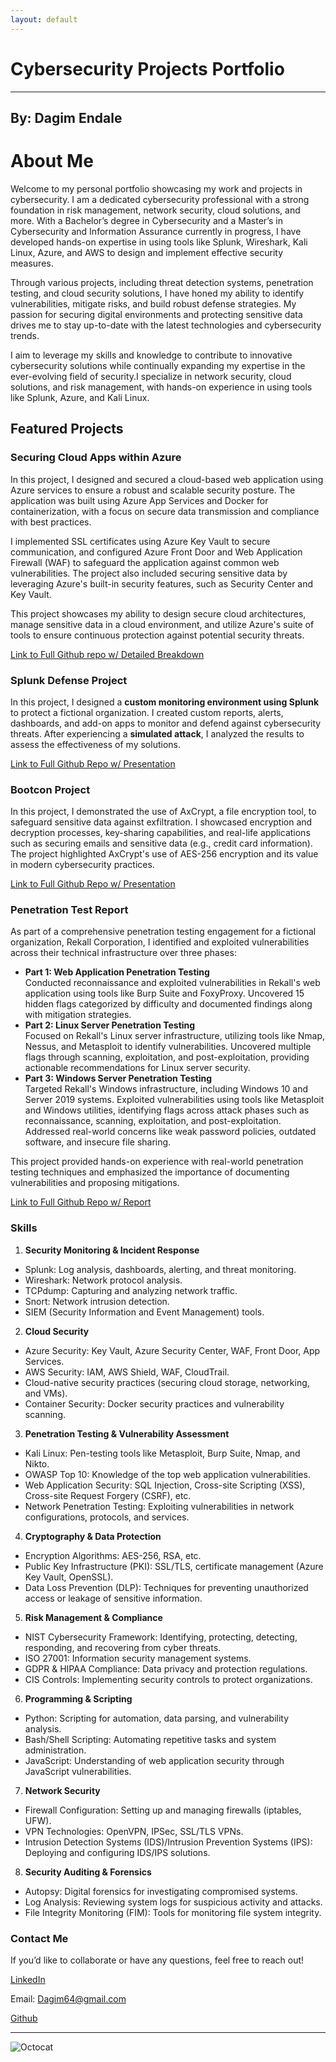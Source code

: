 ```yaml
---
layout: default
---
```

# Cybersecurity Projects Portfolio
---
## By: Dagim Endale
# About Me
Welcome to my personal portfolio showcasing my work and projects in cybersecurity. I am a dedicated cybersecurity professional with a strong foundation in risk management, network security, cloud solutions, and more. With a Bachelor’s degree in Cybersecurity and a Master’s in Cybersecurity and Information Assurance currently in progress, I have developed hands-on expertise in using tools like Splunk, Wireshark, Kali Linux, Azure, and AWS to design and implement effective security measures.

Through various projects, including threat detection systems, penetration testing, and cloud security solutions, I have honed my ability to identify vulnerabilities, mitigate risks, and build robust defense strategies. My passion for securing digital environments and protecting sensitive data drives me to stay up-to-date with the latest technologies and cybersecurity trends.

I aim to leverage my skills and knowledge to contribute to innovative cybersecurity solutions while continually expanding my expertise in the ever-evolving field of security.I specialize in network security, cloud solutions, and risk management, with hands-on experience in using tools like Splunk, Azure, and Kali Linux.

## Featured Projects

### Securing Cloud Apps within Azure
In this project, I designed and secured a cloud-based web application using Azure services to ensure a robust and scalable security posture. The application was built using Azure App Services and Docker for containerization, with a focus on secure data transmission and compliance with best practices.

I implemented SSL certificates using Azure Key Vault to secure communication, and configured Azure Front Door and Web Application Firewall (WAF) to safeguard the application against common web vulnerabilities. The project also included securing sensitive data by leveraging Azure's built-in security features, such as Security Center and Key Vault.

This project showcases my ability to design secure cloud architectures, manage sensitive data in a cloud environment, and utilize Azure's suite of tools to ensure continuous protection against potential security threats.

[Link to Full Github repo w/ Detailed Breakdown](https://github.com/dagimendale/Securing-Cloud-Apps-within-Azure)


### Splunk Defense Project
In this project, I designed a **custom monitoring environment using Splunk** to protect a fictional organization. I created custom reports, alerts, dashboards, and add-on apps to monitor and defend against cybersecurity threats. After experiencing a **simulated attack**, I analyzed the results to assess the effectiveness of my solutions.

[Link to Full Github Repo w/ Presentation](https://github.com/dagimendale/Splunk)

### Bootcon Project
In this project, I demonstrated the use of AxCrypt, a file encryption tool, to safeguard sensitive data against exfiltration. I showcased encryption and decryption processes, key-sharing capabilities, and real-life applications such as securing emails and sensitive data (e.g., credit card information). The project highlighted AxCrypt's use of AES-256 encryption and its value in modern cybersecurity practices.

[Link to Full Github Repo w/ Presentation](https://github.com/dagimendale/BootCon)

### Penetration Test Report
As part of a comprehensive penetration testing engagement for a fictional organization, Rekall Corporation, I identified and exploited vulnerabilities across their technical infrastructure over three phases:
- **Part 1: Web Application Penetration Testing**  
  Conducted reconnaissance and exploited vulnerabilities in Rekall's web application using tools like Burp Suite and FoxyProxy. Uncovered 15 hidden flags categorized by difficulty and documented findings along with mitigation strategies.
- **Part 2: Linux Server Penetration Testing**  
  Focused on Rekall's Linux server infrastructure, utilizing tools like Nmap, Nessus, and Metasploit to identify vulnerabilities. Uncovered multiple flags through scanning, exploitation, and post-exploitation, providing actionable recommendations for Linux server security.
- **Part 3: Windows Server Penetration Testing**  
  Targeted Rekall's Windows infrastructure, including Windows 10 and Server 2019 systems. Exploited vulnerabilities using tools like Metasploit and Windows utilities, identifying flags across attack phases such as reconnaissance, scanning, exploitation, and post-exploitation. Addressed real-world concerns like weak password policies, outdated software, and insecure file sharing.

This project provided hands-on experience with real-world penetration testing techniques and emphasized the importance of documenting vulnerabilities and proposing mitigations.

[Link to Full Github Repo w/ Report](https://github.com/dagimendale/PenTest)


### Skills

1. **Security Monitoring & Incident Response**
- Splunk: Log analysis, dashboards, alerting, and threat monitoring.
- Wireshark: Network protocol analysis.
- TCPdump: Capturing and analyzing network traffic.
- Snort: Network intrusion detection.
- SIEM (Security Information and Event Management) tools.

  
2. **Cloud Security**
- Azure Security: Key Vault, Azure Security Center, WAF, Front Door, App Services.
- AWS Security: IAM, AWS Shield, WAF, CloudTrail.
- Cloud-native security practices (securing cloud storage, networking, and VMs).
- Container Security: Docker security practices and vulnerability scanning.


3. **Penetration Testing & Vulnerability Assessment**
- Kali Linux: Pen-testing tools like Metasploit, Burp Suite, Nmap, and Nikto.
- OWASP Top 10: Knowledge of the top web application vulnerabilities.
- Web Application Security: SQL Injection, Cross-site Scripting (XSS), Cross-site Request Forgery (CSRF), etc.
- Network Penetration Testing: Exploiting vulnerabilities in network configurations, protocols, and services.


4. **Cryptography & Data Protection**
- Encryption Algorithms: AES-256, RSA, etc.
- Public Key Infrastructure (PKI): SSL/TLS, certificate management (Azure Key Vault, OpenSSL).
- Data Loss Prevention (DLP): Techniques for preventing unauthorized access or leakage of sensitive information.

  
5. **Risk Management & Compliance**
- NIST Cybersecurity Framework: Identifying, protecting, detecting, responding, and recovering from cyber threats.
- ISO 27001: Information security management systems.
- GDPR & HIPAA Compliance: Data privacy and protection regulations.
- CIS Controls: Implementing security controls to protect organizations.

  
6. **Programming & Scripting**
- Python: Scripting for automation, data parsing, and vulnerability analysis.
- Bash/Shell Scripting: Automating repetitive tasks and system administration.
- JavaScript: Understanding of web application security through JavaScript vulnerabilities.

  
7. **Network Security**
- Firewall Configuration: Setting up and managing firewalls (iptables, UFW).
- VPN Technologies: OpenVPN, IPSec, SSL/TLS VPNs.
- Intrusion Detection Systems (IDS)/Intrusion Prevention Systems (IPS): Deploying and configuring IDS/IPS solutions.

  
8. **Security Auditing & Forensics**
- Autopsy: Digital forensics for investigating compromised systems.
- Log Analysis: Reviewing system logs for suspicious activity and attacks.
- File Integrity Monitoring (FIM): Tools for monitoring file system integrity.
  
  
### Contact Me

If you’d like to collaborate or have any questions, feel free to reach out!

[LinkedIn](https://www.linkedin.com/in/dagim-endale)

Email: Dagim64@gmail.com

[Github](https://github.com/dagimendale)

---

![Octocat](https://github.githubassets.com/images/icons/emoji/octocat.png)



